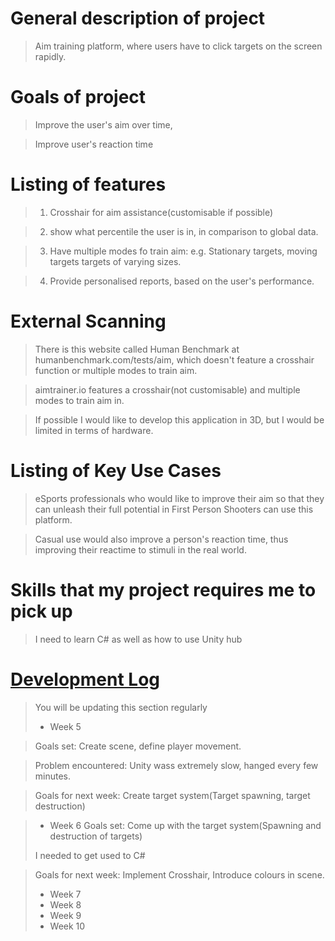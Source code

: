 # General description of project
> Aim training platform, where users have to click targets on the screen rapidly.
> 
# Goals of project
> Improve the user's aim over time,

> Improve user's reaction time
# Listing of features
> 1. Crosshair for aim assistance(customisable if possible)

> 2. show what percentile the user is in, in comparison to global data.

> 3. Have multiple modes fo train aim: 
> e.g. Stationary targets,
> moving targets
> targets of varying sizes.

> 4. Provide personalised reports, based on the user's performance.

# External Scanning
> There is this website called Human Benchmark at humanbenchmark.com/tests/aim, which doesn't feature a crosshair function or multiple modes to train aim.

> aimtrainer.io features a crosshair(not customisable) and multiple modes to train aim in.

> If possible I would like to develop this application in 3D, but I would be limited in terms of hardware.

# Listing of Key Use Cases
> eSports professionals who would like to improve their aim so that they can unleash their full potential in First Person Shooters can use this platform.

> Casual use would also improve a person's reaction time, thus improving their reactime to stimuli in the real world.

# Skills that my project requires me to pick up
> I need to learn C# as well as 
> how to use Unity hub
> 

# [Development Log](/devlog.md)
> You will be updating this section regularly
> - Week 5

>   Goals set: Create scene, define player movement.

> Problem encountered: Unity wass extremely slow, hanged every few minutes.   

> Goals for next week: Create target system(Target spawning, target destruction)



> - Week 6
>   Goals set: Come up with the target system(Spawning and destruction of targets)
>   
> I needed to get used to C#

> Goals for next week: Implement Crosshair, Introduce colours in scene.
> 
> - Week 7
> - Week 8
> - Week 9
> - Week 10
